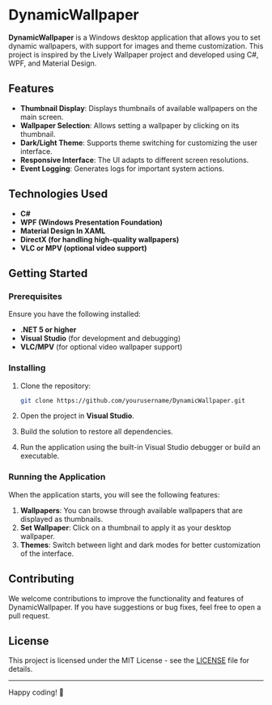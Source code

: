 # DynamicWallpaper

**DynamicWallpaper** is a Windows desktop application that allows you to set dynamic wallpapers, with support for images and theme customization. This project is inspired by the Lively Wallpaper project and developed using C#, WPF, and Material Design.

## Features

- **Thumbnail Display**: Displays thumbnails of available wallpapers on the main screen.
- **Wallpaper Selection**: Allows setting a wallpaper by clicking on its thumbnail.
- **Dark/Light Theme**: Supports theme switching for customizing the user interface.
- **Responsive Interface**: The UI adapts to different screen resolutions.
- **Event Logging**: Generates logs for important system actions.

## Technologies Used

- **C#**
- **WPF (Windows Presentation Foundation)**
- **Material Design In XAML**
- **DirectX (for handling high-quality wallpapers)**
- **VLC or MPV (optional video support)**

## Getting Started

### Prerequisites

Ensure you have the following installed:

- **.NET 5 or higher**
- **Visual Studio** (for development and debugging)
- **VLC/MPV** (for optional video wallpaper support)

### Installing

1. Clone the repository:
    ```bash
    git clone https://github.com/yourusername/DynamicWallpaper.git
    ```

2. Open the project in **Visual Studio**.
3. Build the solution to restore all dependencies.
4. Run the application using the built-in Visual Studio debugger or build an executable.

### Running the Application

When the application starts, you will see the following features:

1. **Wallpapers**: You can browse through available wallpapers that are displayed as thumbnails.
2. **Set Wallpaper**: Click on a thumbnail to apply it as your desktop wallpaper.
3. **Themes**: Switch between light and dark modes for better customization of the interface.

## Contributing

We welcome contributions to improve the functionality and features of DynamicWallpaper. If you have suggestions or bug fixes, feel free to open a pull request.

## License

This project is licensed under the MIT License - see the [LICENSE](LICENSE) file for details.

---

Happy coding! 🎉
